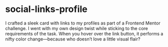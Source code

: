# social-links-profile
I crafted a sleek card with links to my profiles as part of a Frontend Mentor challenge. I went with my own design twist while sticking to the core requirements of the task. When you hover over the link button, it performs a nifty color change—because who doesn’t love a little visual flair?
